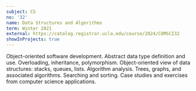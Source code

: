 ```yaml
---
subject: CS
no: '32'
name: Data Structures and Algorithms 
term: Winter 2021
external: https://catalog.registrar.ucla.edu/course/2024/COMSCI32
showInProjects: true
---
```

 
 Object-oriented software development. Abstract data type definition and use. Overloading, inheritance, polymorphism. Object-oriented view of data structures: stacks, queues, lists. Algorithm analysis. Trees, graphs, and associated algorithms. Searching and sorting. Case studies and exercises from computer science applications. 